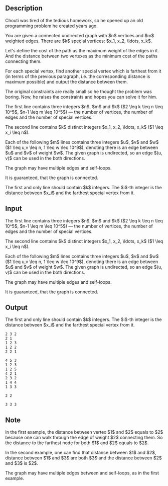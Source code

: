 ## Description

<div><p>Chouti was tired of the tedious homework, so he opened up an old programming problem he created years ago.</p><p>You are given a connected undirected graph with $n$ vertices and $m$ weighted edges. There are $k$ special vertices: $x_1, x_2, \ldots, x_k$.</p><p>Let's define the cost of the path as the <span class="tex-font-style-bf">maximum</span> weight of the edges in it. And the <span class="tex-font-style-it">distance</span> between two vertexes as the <span class="tex-font-style-bf">minimum</span> cost of the paths connecting them.</p><p>For each special vertex, find another special vertex which is farthest from it (in terms of the previous paragraph, i.e. the corresponding <span class="tex-font-style-it">distance</span> is maximum possible) and output the distance between them.</p><p>The original constraints are really small so he thought the problem was boring. Now, he raises the constraints and hopes you can solve it for him.</p></div><div class="input-specification"><p>The first line contains three integers $n$, $m$ and $k$ ($2 \leq k \leq n \leq 10^5$, $n-1 \leq m \leq 10^5$)&nbsp;— the number of vertices, the number of edges and the number of special vertices.</p><p>The second line contains $k$ distinct integers $x_1, x_2, \ldots, x_k$ ($1 \leq x_i \leq n$).</p><p>Each of the following $m$ lines contains three integers $u$, $v$ and $w$ ($1 \leq u,v \leq n, 1 \leq w \leq 10^9$), denoting there is an edge between $u$ and $v$ of weight $w$. The given graph is undirected, so an edge $(u, v)$ can be used in the both directions.</p><p>The graph may have multiple edges and self-loops.</p><p>It is guaranteed, that the graph is connected.</p></div><div class="output-specification"><p>The first and only line should contain $k$ integers. The $i$-th integer is the distance between $x_i$ and the farthest special vertex from it.</p></div>

## Input

<p>The first line contains three integers $n$, $m$ and $k$ ($2 \leq k \leq n \leq 10^5$, $n-1 \leq m \leq 10^5$)&nbsp;— the number of vertices, the number of edges and the number of special vertices.</p><p>The second line contains $k$ distinct integers $x_1, x_2, \ldots, x_k$ ($1 \leq x_i \leq n$).</p><p>Each of the following $m$ lines contains three integers $u$, $v$ and $w$ ($1 \leq u,v \leq n, 1 \leq w \leq 10^9$), denoting there is an edge between $u$ and $v$ of weight $w$. The given graph is undirected, so an edge $(u, v)$ can be used in the both directions.</p><p>The graph may have multiple edges and self-loops.</p><p>It is guaranteed, that the graph is connected.</p>

## Output

<p>The first and only line should contain $k$ integers. The $i$-th integer is the distance between $x_i$ and the farthest special vertex from it.</p>





```input1
2 3 2
2 1
1 2 3
1 2 2
2 2 1

```




```input2
4 5 3
1 2 3
1 2 5
4 2 1
2 3 2
1 4 4
1 3 3

```




```output1
2 2 

```




```output2
3 3 3 

```



## Note

<p>In the first example, the distance between vertex $1$ and $2$ equals to $2$ because one can walk through the edge of weight $2$ connecting them. So the distance to the farthest node for both $1$ and $2$ equals to $2$.</p><p>In the second example, one can find that distance between $1$ and $2$, distance between $1$ and $3$ are both $3$ and the distance between $2$ and $3$ is $2$.</p><p>The graph may have multiple edges between and self-loops, as in the first example.</p>
